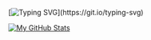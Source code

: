 [![Typing SVG](https://readme-typing-svg.herokuapp.com?color=%237677F7&lines=My+name+is+Nguyen+Quang+Huy!;Here+is+my+github+stats!)](https://git.io/typing-svg)

[![My GitHub Stats](https://github-readme-stats.vercel.app/api/?username=Dev789-del&count_private=true&theme=tokyonight&showicons=true)]()
<!---
Dev789-del/Dev789-del is a ✨ special ✨ repository because its `README.md` (this file) appears on your GitHub profile.
You can click the Preview link to take a look at your changes.
--->
